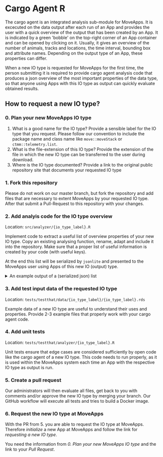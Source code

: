 # Cargo Agent R

The cargo agent is an integrated analysis sub-module for MoveApps. It is excecuted on the data output after each run of an App and provides the user with a quick overview of the output that has been created by an App. It is indicated by a green 'bobble' on the top-right corner of an App container and can be opened by clicking on it. Usually, it gives an overview of the number of animals, tracks and locations, the time interval, bounding box and attribute names. Depending on the output type of an App, these properties can differ. 

When a new IO type is requested for MoveApps for the first time, the person submitting it is required to provide cargo agent analysis code that produces a json overview of the most important properties of the data type, so that anyone using Apps with this IO type as output can quickly evaluate obtained results.

## How to request a new IO type?

### 0. Plan your new MoveApps IO type

1. What is a good name for the IO type?
Provide a sensible label for the IO type that you request. Please follow our convention to include the package name and class name like `move::moveStack` or `ctmm::telemetry.list`.
1. What is the file-extension of this IO type?
Provide the extension of the file in which the new IO type can be transferred to the user during download.
1. Where is the IO type documented?
Provide a link to the original public repository site that documents your requested IO type

### 1. Fork this repository

Please do not work on our master branch, but fork the repository and add files that are necessary to extent MoveApps by your requested IO type. After that submit a Pull-Request to this repository with your changes. 

### 2. Add analyis code for the IO type overview

Location: `src/analyzer/{io_type_label}.R`

Implement code to extract a useful list of overview properties of your new IO type. Copy an existing analysing function, rename, adapt and include it into the repository. Make sure that a proper list of useful information is created by your code (with useful keys).

At the end this list will be serialized by `jsonlite` and presented to the MoveApps user using Apps of this new IO (output) type.

<details>
    <summary>An example output of a (serialized json) list</summary>

    ```
    {
        "sensor_types":[
            "GPS"
        ],
        "taxa":[
            "Anser albifrons"
        ],
        "animals_total_number":[
            2
        ],
        "animal_attributes":[
            "individual.local.identifier",
            "visible",
            "individual.id",
            "deployment.id",
            "tag.id",
            "study.id",
            "sensor.type.id",
            "tag.local.identifier",
            "individual.taxon.canonical.name",
            "study.name",
            "sensor.type",
            "sex",
            "taxon.canonical.name",
            "timestamp.start",
            "timestamp.end",
            "number.of.events",
            "number.of.deployments",
            "sensor.type.ids",
            "animalName"
        ],
        "positions_total_number":[
            4653
        ],
        "track_attributes":[
            "event.id",
            "timestamp",
            "location.long",
            "location.lat",
            "heading",
            "height.above.ellipsoid",
            "migration.stage",
            "migration.stage.standard"
        ],
        "timestamps_range":[
            "2013-09-30 08:30:48",
            "2014-10-25 08:30:44"
        ],
        "animal_names":[
            "2704",
            "2731"
        ],
        "positions_bounding_box":[
            {
                "min":6.2172,
                "max":39.4644,
                "_row":"coords.x1"
            },
            {
                "min":51.4005,
                "max":63.9659,
                "_row":"coords.x2"
            }
        ],
        "tracks_total_number":[
            2
        ],
        "projection":[
            "+proj=longlat +datum=WGS84 +no_defs"
        ],
        "track_names":[
            "X2704",
            "X2731"
        ],
        "number_positions_by_track":[
            {
                "positions_number":706,
                "animal":"X2704"
            },
            {
                "positions_number":3947,
                "animal":"X2731"
            }
        ]
    }
    ```
</details>

### 3. Add test input data of the requested IO type

Location: `tests/testthat/data/{io_type_label}/{io_type_label}.rds`

Example data of a new IO type are useful to understand their uses and properties. Provide 2-3 example files that properly work with your cargo agent code.

### 4. Add unit tests

Location: `tests/testthat/analyzer/{io_type_label}.R`

Unit tests ensure that edge cases are considered sufficiently by open code like the cargo agent of a new IO type. This code needs to run properly, as it is used within the MoveApps system each time an App with the respective IO type as output is run.

### 5. Create a pull request

Our administrators will then evaluate all files, get back to you with comments and/or approve the new IO type by merging your branch.
Our GitHub workflow will execute all tests and tries to build a Docker image.

### 6. Request the new IO type at MoveApps

With the PR from 5. you are able to request the IO type at MoveApps. Therefore _initialize_ a new App at MoveApps and follow the link for _requesting a new IO type_.

You need the information from _0. Plan your new MoveApps IO type_ and the link to your _Pull Request_.
